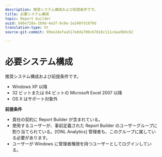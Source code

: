 ```yaml
---
description: 推奨システム構成および前提条件です。
title: 必要システム構成
topic: Report builder
uuid: b86e728a-1b9d-4a3f-9c0e-1e248fd1979d
translation-type: ht
source-git-commit: 99ee24efaa517e8da700c67818c111c4aa90dc02

---
```



# 必要システム構成

推奨システム構成および前提条件です。

* Windows XP 以降
* 32 ビットまたは 64 ビットの Microsoft Excel 2007 以降
* OS X はサポート対象外

**前提条件**

* 貴社の契約に Report Builder が含まれている。
* 使用するユーザーが、事前定義された Report Builder のユーザーグループに割り当てられている。[!DNL Analytics] 管理者も、このグループに属している必要があります。
* ユーザーが Windows に管理者権限を持つユーザーとしてログインしている。

